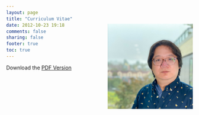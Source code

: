 ```yaml
---
layout: page
title: "Curriculum Vitae"
date: 2012-10-23 19:18
comments: false
sharing: false
footer: true
toc: true
---
```


<div style="float: right; position:relative; top: -110px; margin-bottom: -130px;">
	<img src="/images/me.jpg" width="230">
</div>

Download the <a href="/curriculum-vitae/latex/cv.pdf" onclick="_gaq.push(['_trackEvent', 'CV', 'Download', 'PDF']);">PDF Version</a>

